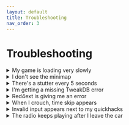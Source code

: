 ```yaml
---
layout: default
title: Troubleshooting
nav_order: 3
---
```


# Troubleshooting

<details>
<summary>My game is loading very slowly</summary>

Ensure the game is installed on an SSD, not an HDD. Cyberpunk 2077 with mods requires fast storage for acceptable load times.

</details>

<details>
<summary>I don't see the minimap</summary>

If you're using Cyberpunk THING, the minimap is hidden by default. Press F6 to toggle it.

</details>

<details>
<summary>There's a stutter every 5 seconds</summary>

This can be caused by third-party overlays or the Stock Market mod. Try disabling overlays first.

</details>

<details>
<summary>I'm getting a missing TweakDB error</summary>

1. Navigate to your game folder
2. Delete these folders: "r6", "red4ext", "bin", "engine"
3. Verify game files
4. Reinstall the collection

</details>

<details>
<summary>Red4ext is giving me an error</summary>

Install Visual C++ Redistributables from Microsoft. Both x64 and x86 versions.

</details>

<details>
<summary>When I crouch, time skip appears</summary>

This is Immersive Timeskip. You can change the keybind in:
- Vortex: `Cyberpunk 2077/r6/input/ImmersiveTimeskip.xml`
- Wabbajack: In MO2, find Immersive Timeskip and edit the XML

</details>

<details>
<summary>Invalid input appears next to my quickhacks</summary>

You need to bind quickhack hotkeys. Open CET console and go to Quickhack Hotkeys settings.

</details>

<details>
<summary>The radio keeps playing after I leave the car</summary>

This is the RadioPort feature added in 2.0. Hold the radio button to turn it off.

</details>
